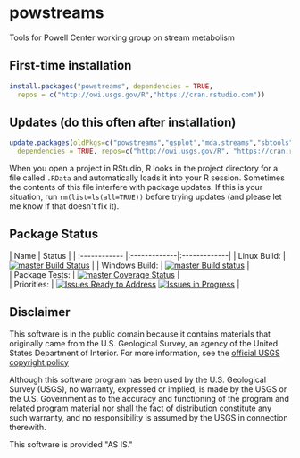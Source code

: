 # powstreams

Tools for Powell Center working group on stream metabolism

## First-time installation
```r
install.packages("powstreams", dependencies = TRUE, 
  repos = c("http://owi.usgs.gov/R","https://cran.rstudio.com"))
```
## Updates (do this often after installation)
```r
update.packages(oldPkgs=c("powstreams","gsplot","mda.streams","sbtools","streamMetabolizer","unitted"),
  dependencies = TRUE, repos=c("http://owi.usgs.gov/R", "https://cran.rstudio.com"))
```

When you open a project in RStudio, R looks in the project directory for a file called `.RData` and automatically loads it into your R session. Sometimes the contents of this file interfere with package updates. If this is your situation, run `rm(list=ls(all=TRUE))` before trying updates (and please let me know if that doesn't fix it).

## Package Status

| Name       | Status |
| :------------ |:-------------|:-------------| 
| Linux Build: | [![master Build Status](https://travis-ci.org/USGS-R/powstreams.svg?branch=master)](https://travis-ci.org/USGS-R/powstreams/branches) |
| Windows Build: | [![master Build status](https://ci.appveyor.com/api/projects/status/gg6y017krc5ij0ba/branch/master?svg=true)](https://ci.appveyor.com/project/jread-usgs/powstreams/branch/master) |  
| Package Tests: | [![master Coverage Status](https://coveralls.io/repos/github/USGS-R/powstreams/badge.svg?branch=master)](https://coveralls.io/github/USGS-R/powstreams?branch=master) |  
| Priorities: | [![Issues Ready to Address](https://badge.waffle.io/USGS-R/powstreams.png?label=ready&title=Ready)](https://waffle.io/USGS-R/powstreams) [![Issues in Progress](https://badge.waffle.io/USGS-R/powstreams.png?label=In%20Progress&title=In%20Progress)](https://waffle.io/USGS-R/powstreams) |


## Disclaimer
This software is in the public domain because it contains materials that originally came from the U.S. Geological Survey, an agency of the United States Department of Interior. For more information, see the [official USGS copyright policy](http://www.usgs.gov/visual-id/credit_usgs.html#copyright/ "official USGS copyright policy")

Although this software program has been used by the U.S. Geological Survey (USGS), no warranty, expressed or implied, is made by the USGS or the U.S. Government as to the accuracy and functioning of the program and related program material nor shall the fact of distribution constitute any such warranty, and no responsibility is assumed by the USGS in connection therewith.

This software is provided "AS IS."
